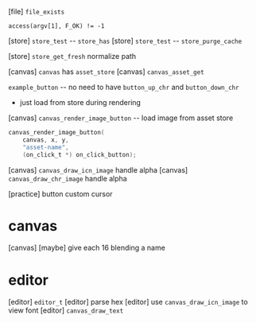 [file] `file_exists`

```
access(argv[1], F_OK) != -1
```

[store] `store_test` -- `store_has`
[store] `store_test` -- `store_purge_cache`

[store] `store_get_fresh` normalize path

[canvas] `canvas` has `asset_store`
[canvas] `canvas_asset_get`

`example_button` -- no need to have `button_up_chr` and `button_down_chr`

- just load from store during rendering

[canvas] `canvas_render_image_button` -- load image from asset store

```c
canvas_render_image_button(
    canvas, x, y,
    "asset-name",
    (on_click_t *) on_click_button);
```

[canvas] `canvas_draw_icn_image` handle alpha
[canvas] `canvas_draw_chr_image` handle alpha

[practice] button custom cursor

# canvas

[canvas] [maybe] give each 16 blending a name

# editor

[editor] `editor_t`
[editor] parse hex
[editor] use `canvas_draw_icn_image` to view font
[editor] `canvas_draw_text`
